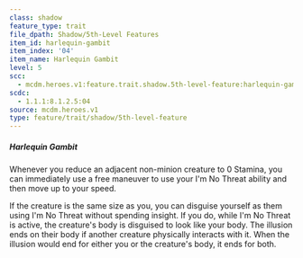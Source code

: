```yaml
---
class: shadow
feature_type: trait
file_dpath: Shadow/5th-Level Features
item_id: harlequin-gambit
item_index: '04'
item_name: Harlequin Gambit
level: 5
scc:
  - mcdm.heroes.v1:feature.trait.shadow.5th-level-feature:harlequin-gambit
scdc:
  - 1.1.1:8.1.2.5:04
source: mcdm.heroes.v1
type: feature/trait/shadow/5th-level-feature
---
```


##### Harlequin Gambit

Whenever you reduce an adjacent non-minion creature to 0 Stamina, you can immediately use a free maneuver to use your I'm No Threat ability and then move up to your speed.

If the creature is the same size as you, you can disguise yourself as them using I'm No Threat without spending insight. If you do, while I'm No Threat is active, the creature's body is disguised to look like your body. The illusion ends on their body if another creature physically interacts with it. When the illusion would end for either you or the creature's body, it ends for both.
